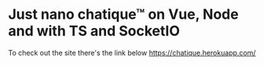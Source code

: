 # Just nano chatique™ on Vue, Node and with TS and SocketIO
To check out the site there's the link below 
https://chatique.herokuapp.com/
